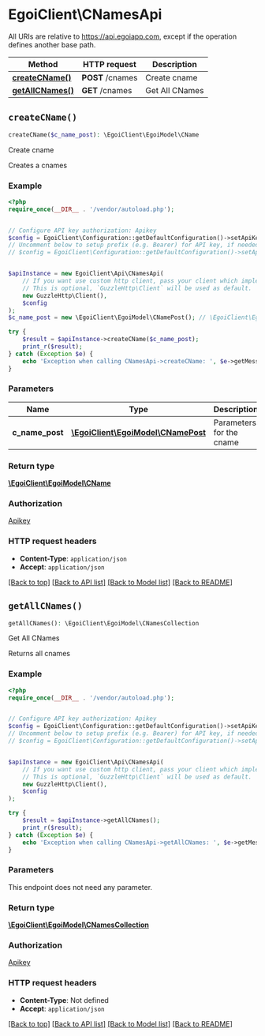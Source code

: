 # EgoiClient\CNamesApi

All URIs are relative to https://api.egoiapp.com, except if the operation defines another base path.

| Method | HTTP request | Description |
| ------------- | ------------- | ------------- |
| [**createCName()**](CNamesApi.md#createCName) | **POST** /cnames | Create cname |
| [**getAllCNames()**](CNamesApi.md#getAllCNames) | **GET** /cnames | Get All CNames |


## `createCName()`

```php
createCName($c_name_post): \EgoiClient\EgoiModel\CName
```

Create cname

Creates a cnames

### Example

```php
<?php
require_once(__DIR__ . '/vendor/autoload.php');


// Configure API key authorization: Apikey
$config = EgoiClient\Configuration::getDefaultConfiguration()->setApiKey('Apikey', 'YOUR_API_KEY');
// Uncomment below to setup prefix (e.g. Bearer) for API key, if needed
// $config = EgoiClient\Configuration::getDefaultConfiguration()->setApiKeyPrefix('Apikey', 'Bearer');


$apiInstance = new EgoiClient\Api\CNamesApi(
    // If you want use custom http client, pass your client which implements `GuzzleHttp\ClientInterface`.
    // This is optional, `GuzzleHttp\Client` will be used as default.
    new GuzzleHttp\Client(),
    $config
);
$c_name_post = new \EgoiClient\EgoiModel\CNamePost(); // \EgoiClient\EgoiModel\CNamePost | Parameters for the cname

try {
    $result = $apiInstance->createCName($c_name_post);
    print_r($result);
} catch (Exception $e) {
    echo 'Exception when calling CNamesApi->createCName: ', $e->getMessage(), PHP_EOL;
}
```

### Parameters

| Name | Type | Description  | Notes |
| ------------- | ------------- | ------------- | ------------- |
| **c_name_post** | [**\EgoiClient\EgoiModel\CNamePost**](../Model/CNamePost.md)| Parameters for the cname | |

### Return type

[**\EgoiClient\EgoiModel\CName**](../Model/CName.md)

### Authorization

[Apikey](../../README.md#Apikey)

### HTTP request headers

- **Content-Type**: `application/json`
- **Accept**: `application/json`

[[Back to top]](#) [[Back to API list]](../../README.md#endpoints)
[[Back to Model list]](../../README.md#models)
[[Back to README]](../../README.md)

## `getAllCNames()`

```php
getAllCNames(): \EgoiClient\EgoiModel\CNamesCollection
```

Get All CNames

Returns all cnames

### Example

```php
<?php
require_once(__DIR__ . '/vendor/autoload.php');


// Configure API key authorization: Apikey
$config = EgoiClient\Configuration::getDefaultConfiguration()->setApiKey('Apikey', 'YOUR_API_KEY');
// Uncomment below to setup prefix (e.g. Bearer) for API key, if needed
// $config = EgoiClient\Configuration::getDefaultConfiguration()->setApiKeyPrefix('Apikey', 'Bearer');


$apiInstance = new EgoiClient\Api\CNamesApi(
    // If you want use custom http client, pass your client which implements `GuzzleHttp\ClientInterface`.
    // This is optional, `GuzzleHttp\Client` will be used as default.
    new GuzzleHttp\Client(),
    $config
);

try {
    $result = $apiInstance->getAllCNames();
    print_r($result);
} catch (Exception $e) {
    echo 'Exception when calling CNamesApi->getAllCNames: ', $e->getMessage(), PHP_EOL;
}
```

### Parameters

This endpoint does not need any parameter.

### Return type

[**\EgoiClient\EgoiModel\CNamesCollection**](../Model/CNamesCollection.md)

### Authorization

[Apikey](../../README.md#Apikey)

### HTTP request headers

- **Content-Type**: Not defined
- **Accept**: `application/json`

[[Back to top]](#) [[Back to API list]](../../README.md#endpoints)
[[Back to Model list]](../../README.md#models)
[[Back to README]](../../README.md)
